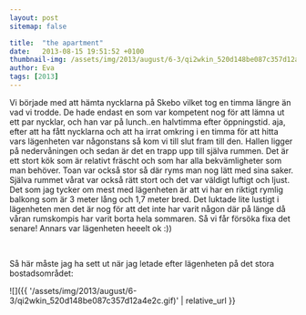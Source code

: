 ```yaml
---
layout: post
sitemap: false

title:  "the apartment"
date:   2013-08-15 19:51:52 +0100
thumbnail-img: /assets/img/2013/august/6-3/qi2wkin_520d148be087c357d12a4e2c.gif
author: Eva
tags: [2013]
---
```


Vi började med att hämta nycklarna på Skebo vilket tog en timma längre än vad vi trodde. De hade endast en som var kompetent nog för att lämna ut ett par nycklar, och han var på lunch..en halvtimma efter öppningstid. aja, efter att ha fått nycklarna och att ha irrat omkring i en timma för att hitta vars lägenheten var någonstans så kom vi till slut fram till den. Hallen ligger på nedervåningen och sedan är det en trapp upp till själva rummen. Det är ett stort kök som är relativt fräscht och som har alla bekvämligheter som man behöver. Toan var också stor så där ryms man nog lätt med sina saker. Själva rummet vårat var också rätt stort och det var väldigt luftigt och ljust. Det som jag tycker om mest med lägenheten är att vi har en riktigt rymlig balkong som är 3 meter lång och 1,7 meter bred. Det luktade lite lustigt i lägenheten men det är nog för att det inte har varit någon där på länge då våran rumskompis har varit borta hela sommaren. Så vi får försöka fixa det senare! Annars var lägenheten heeelt ok :))




 




Så här måste jag ha sett ut när jag letade efter lägenheten på det stora bostadsområdet:

![]({{ '/assets/img/2013/august/6-3/qi2wkin_520d148be087c357d12a4e2c.gif)'  | relative_url }}

